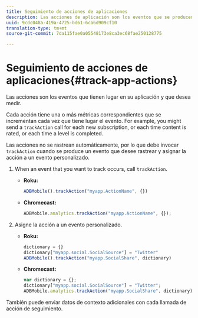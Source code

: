 ```yaml
---
title: Seguimiento de acciones de aplicaciones
description: Las acciones de aplicación son los eventos que se producen en la aplicación y que desea medir.
uuid: 9cdc048a-419a-4725-bd61-6ca6d909cf10
translation-type: tm+mt
source-git-commit: 7da115fae0a05548173e8ca3ec68fae250128775

---
```



# Seguimiento de acciones de aplicaciones{#track-app-actions}

Las acciones son los eventos que tienen lugar en su aplicación y que desea medir.

Cada acción tiene una o más métricas correspondientes que se incrementan cada vez que tiene lugar el evento. For example, you might send a `trackAction` call for each new subscription, or each time content is rated, or each time a level is completed.

Las acciones no se rastrean automáticamente, por lo que debe invocar `trackAction` cuando se produce un evento que desee rastrear y asignar la acción a un evento personalizado.

1. When an event that you want to track occurs, call `trackAction`.

   * **Roku:**

      ```js
      ADBMobile().trackAction("myapp.ActionName", {})
      ```

   * **Chromecast:**

      ```js
      ADBMobile.analytics.trackAction("myapp.ActionName", {});
      ```

1. Asigne la acción a un evento personalizado.

   * **Roku:**

      ```js
      dictionary = {} 
      dictionary["myapp.social.SocialSource"] = "Twitter"  
      ADBMobile().trackAction("myapp.SocialShare", dictionary)
      ```

   * **Chromecast:**

      ```js
      var dictionary = {}; 
      dictionary["myapp.social.SocialSource"] = "Twitter"; 
      ADBMobile.analytics.trackAction("myapp.SocialShare", dictionary);
      ```

También puede enviar datos de contexto adicionales con cada llamada de acción de seguimiento.

